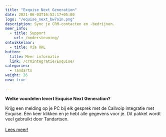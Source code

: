 ```yaml
---
title: "Exquise Next Generation"
date: 2021-06-03T16:52:17+05:00
logo: "/equise_next_bw7o1n.png"
description: Sync je CRM-contacten en -bedrijven.
meer_info:
  - title: Support
    url: /ondersteuning/
ontwikkelaar:
  - title: Via URL
button:
  title: Meer informatie
  link: /crmintegratie/Exquise/
categories:
  - Tandarts
weight: 26
new: true

---
```


**Welke voordelen levert Exquise Next Generation?**

Krijg een melding op je PC bij elk gesprek met de Callvoip integratie met Exquise. Één keer klikken en je hebt alle gegevens voor je. Dit pakket wordt veel gebruikt door Tandartsen.<br><br><a href="/crmintegratie/Exquise/" class="button">Lees meer!</a>

